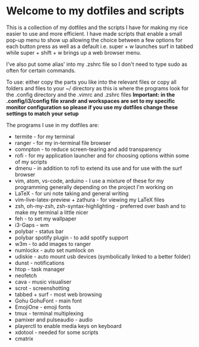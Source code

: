 # Welcome to my dotfiles and scripts

This is a collection of my dotfiles and the scripts I have for making my rice easier to use and more efficient. I have made scripts that enable a small pop-up menu to show up allowing the choice between a few options for each button press as well as a default i.e. super + w launches surf in tabbed while super + shift + w brings up a web browser menu.

I've also put some alias' into my .zshrc file so I don't need to type sudo as often for certain commands.

To use: either copy the parts you like into the relevant files or copy all folders and files to your ~/ directory as this is where the programs look for the .config directory and the .vimrc and .zshrc files
**Important: in the .config/i3/config file xrandr and workspaces are set to my specific monitor configuration so please if you use my dotfiles change these settings to match your setup**

The programs I use in my dotfiles are:
* termite - for my terminal
* ranger - for my in-terminal file browser
* comnpton - to reduce screen-tearing and add transparency
* rofi - for my application launcher and for choosing options within some of my scripts
* dmenu - in addition to rofi to extend its use and for use with the surf browser
* vim, atom, vs-code, arduino - I use a mixture of these for my programming generally depending on the project I'm working on
* LaTeX - for uni note taking and general writing
* vim-live-latex-preview + zathura - for viewing my LaTeX files
* zsh, oh-my-zsh, zsh-syntax-highlighting - preferred over bash and to make my terminal a little nicer
* feh - to set my wallpaper
* i3-Gaps - wm
* polybar - status bar
* polybar spotify plugin - to add spotify support
* w3m - to add images to ranger
* numlockx - auto set numlock on
* udiskie - auto mount usb devices (symbolically linked to a better folder)
* dunst - notifications
* htop - task manager
* neofetch
* cava - music visualiser
* scrot - screenshotting
* tabbed + surf - most web browsing
* Gohu GohuFont - main font
* EmojiOne - emoji fonts
* tmux - terminal multiplexing
* pamixer and pulseaudio - audio
* playerctl to enable media keys on keyboard
* xdotool - needed for some scripts
* cmatrix


